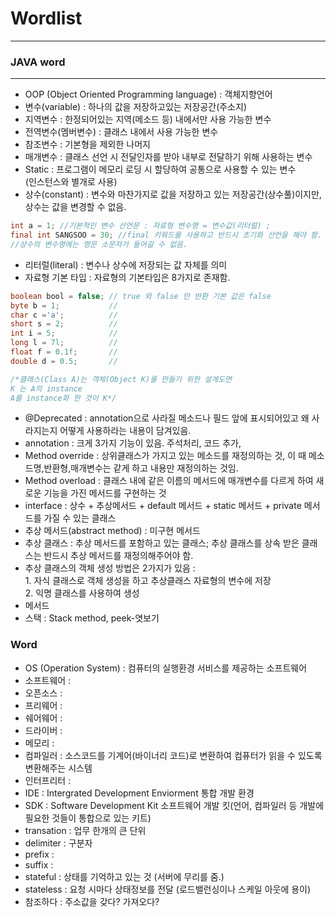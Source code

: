 # Wordlist
***
### JAVA word
***
- OOP (Object Oriented Programming language) : 객체지향언어
- 변수(variable) : 하나의 값을 저장하고있는 저장공간(주소지)
 - 지역변수 : 한정되어있는 지역(메소드 등) 내에서만 사용 가능한 변수
 - 전역변수(멤버변수) : 클래스 내에서 사용 가능한 변수
 - 참조변수 : 기본형을 제외한 나머지
 - 매개변수 : 클래스 선언 시 전달인자를 받아 내부로 전달하기 위해 사용하는 변수
 - Static : 프로그램이 메모리 로딩 시 할당하여 공통으로 사용할 수 있는 변수<br/>
(인스턴스와 별개로 사용)
- 상수(constant) : 변수와 마찬가지로 값을 저장하고 있는 저장공간(상수풀)이지만, 상수는 값을 변경할 수 없음.<br/>
```java
int a = 1; //기본적인 변수 선언문 : 자료형 변수명 = 변수값(리터럴) ;
final int SANGSOO = 30; //final 키워드를 사용하고 반드시 초기화 선언을 해야 함. 
//상수의 변수명에는 영문 소문자가 들어갈 수 없음.
```
- 리터럴(literal) : 변수나 상수에 저장되는 값 자체를 의미
- 자료형 기본 타입 : 자료형의 기본타입은 8가지로 존재함.
```java
boolean bool = false; // true 와 false 만 반환 기본 값은 false
byte b = 1;           // 
char c ='a';          //
short s = 2;          //
int i = 5;            //
long l = 7l;          //
float f = 0.1f;       //
double d = 0.5;       //
``` 
```java
/*클래스(Class A)는 객체(Object K)를 만들기 위한 설계도면
K 는 A의 instance
A를 instance화 한 것이 K*/
```

- @Deprecated : annotation으로 사라질 메소드나 필드 앞에 표시되어있고 왜 사라지는지 어떻게 사용하라는 내용이 담겨있음.
- annotation : 크게 3가지 기능이 있음. 주석처리, 코드 추가,
- Method override : 상위클래스가 가지고 있는 메소드를 재정의하는 것, 이 때 메소드명,반환형,매개변수는 같게 하고 내용만 재정의하는 것임.
- Method overload : 클래스 내에 같은 이름의 메서드에 매개변수를 다르게 하여 새로운 기능을 가진 메서드를 구현하는 것
- interface : 상수 + 추상메서드 + default 메서드 + static 메서드 + private 메서드를 가질 수 있는 클래스
- 추상 메서드(abstract method) : 미구현 메서드
- 추상 클래스 : 추상 메서드를 포함하고 있는 클래스; 추상 클래스를 상속 받은 클래스는 반드시 추상 메서드를 재정의해주어야 함.
- 추상 클래스의 객체 생성 방법은 2가지가 있음 : <br/>1. 자식 클래스로 객체 생성을 하고 추상클래스 자료형의 변수에 저장 <br/>2. 익명 클래스를 사용하여 생성
- 메서드
- 스택 : Stack<E> method, peek-엿보기

### Word
- OS (Operation System) : 컴퓨터의 실행환경 서비스를 제공하는 소프트웨어
- 소프트웨어 : 
- 오픈소스 : 
- 프리웨어 :
- 쉐어웨어 :
- 드라이버 :
- 메모리 :
- 컴파일러 : 소스코드를 기계어(바이너리 코드)로 변환하여 컴퓨터가 읽을 수 있도록 변환해주는 시스템
- 인터프리터 : 
- IDE : Intergrated Development Enviorment 통합 개발 환경
- SDK : Software Development Kit 소프트웨어 개발 킷(언어, 컴파일러 등 개발에 필요한 것들이 통합으로 있는 키트)
- transation : 업무 한개의 큰 단위
- delimiter : 구분자
- prefix :
- suffix :
- stateful : 상태를 기억하고 있는 것 (서버에 무리를 줌.)
- stateless : 요청 시마다 상태정보를 전달 (로드밸런싱이나 스케일 아웃에 용이)
- 참조하다 : 주소값을 갖다? 가져오다?
